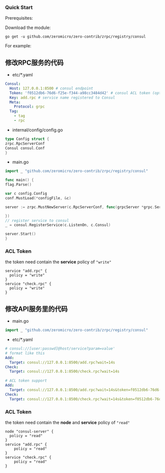 ### Quick Start

Prerequisites:

Download the module:

```console
go get -u github.com/zeromicro/zero-contrib/zrpc/registry/consul
```

For example:

## 修改RPC服务的代码

- etc/\*.yaml

```yaml
Consul:
  Host: 127.0.0.1:8500 # consul endpoint
  Token: 'f0512db6-76d6-f25e-f344-a98cc3484d42' # consul ACL token (optional)
  Key: add.rpc # service name registered to Consul
  Meta:
    Protocol: grpc
  Tag:
    - tag
    - rpc
```

- internal/config/config.go

```go
type Config struct {
zrpc.RpcServerConf
Consul consul.Conf
}
```

- main.go

```go
import _ "github.com/zeromicro/zero-contrib/zrpc/registry/consul"

func main() {
flag.Parse()

var c config.Config
conf.MustLoad(*configFile, &c)

server := zrpc.MustNewServer(c.RpcServerConf, func(grpcServer *grpc.Server) {

})
// register service to consul
_ = consul.RegisterService(c.ListenOn, c.Consul)

server.Start()
}
```

### ACL Token

the token need contain the **service** policy of `"write"`

```
service "add.rpc" {
  policy = "write"
}
service "check.rpc" {
  policy = "write"
}
```

## 修改API服务里的代码

- main.go

```go
import _ "github.com/zeromicro/zero-contrib/zrpc/registry/consul"
```

- etc/\*.yaml

```yaml
# consul://[user:passwd]@host/service?param=value'
# format like this
Add:
  Target: consul://127.0.0.1:8500/add.rpc?wait=14s
Check:
  Target: consul://127.0.0.1:8500/check.rpc?wait=14s
  
# ACL token support
Add:
  Target: consul://127.0.0.1:8500/add.rpc?wait=14s&token=f0512db6-76d6-f25e-f344-a98cc3484d42
Check:
  Target: consul://127.0.0.1:8500/check.rpc?wait=14s&token=f0512db6-76d6-f25e-f344-a98cc3484d42
```

### ACL Token

the token need contain the **node** and **service** policy of `"read"`

```
node "consul-server" {
  policy = "read"
}
service "add.rpc" {
	policy = "read"
}
service "check.rpc" {
	policy = "read"
}
```

